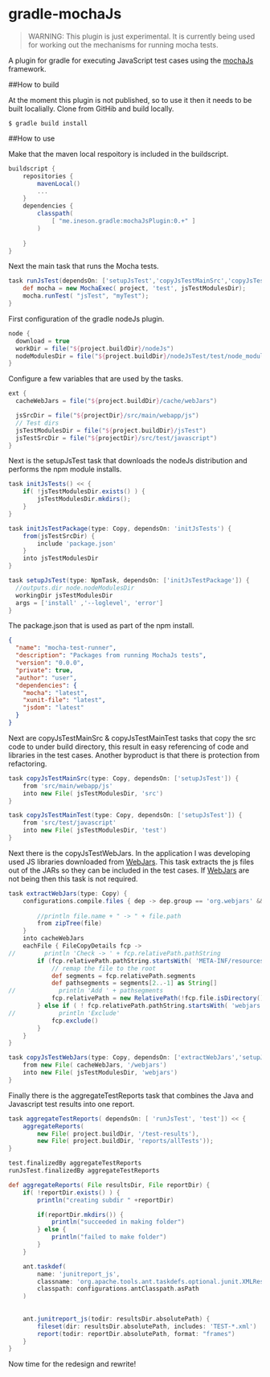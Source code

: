 # gradle-mochaJs

> WARNING: This plugin is just experimental. It is currently being used for working out the mechanisms for running mocha tests.


A plugin for gradle for executing JavaScript test cases using the [mochaJs](http://mochajs.org/) framework.

##How to build 

At the moment this plugin is not published, so to use it then it needs to be built localially. Clone from GitHib and build locally.

```shell
$ gradle build install
```

##How to use

Make that the maven local respoitory is included in the buildscript.

```gradle
buildscript {
    repositories {
        mavenLocal()
        ...
    }
    dependencies {
        classpath(
            [ "me.ineson.gradle:mochaJsPlugin:0.+" ]
        ) 
        
    }
}

```

Next the main task that runs the Mocha tests. 

```gradle
task runJsTest(dependsOn: ['setupJsTest','copyJsTestMainSrc','copyJsTestMainTest','copyJsTestWebJars']) << {
    def mocha = new MochaExec( project, 'test', jsTestModulesDir);
    mocha.runTest( "jsTest", "myTest");
}
```

First configuration of the gradle nodeJs plugin.

```gradle
node {
  download = true
  workDir = file("${project.buildDir}/nodeJs")
  nodeModulesDir = file("${project.buildDir}/nodeJsTest/test/node_modules")
}
```

Configure a few variables that are used by the tasks.

```gradle
ext {
  cacheWebJars = file("${project.buildDir}/cache/webJars")

  jsSrcDir = file("${projectDir}/src/main/webapp/js")
  // Test dirs
  jsTestModulesDir = file("${project.buildDir}/jsTest")
  jsTestSrcDir = file("${projectDir}/src/test/javascript")
}
```

Next is the setupJsTest task that downloads the nodeJs distribution and performs the npm module installs. 

```gradle
task initJsTests() << {
    if( !jsTestModulesDir.exists() ) {
        jsTestModulesDir.mkdirs();
    }
}

task initJsTestPackage(type: Copy, dependsOn: 'initJsTests') {
    from(jsTestSrcDir) {
        include 'package.json'
    }
    into jsTestModulesDir
}

task setupJsTest(type: NpmTask, dependsOn: ['initJsTestPackage']) {
  //outputs.dir node.nodeModulesDir
  workingDir jsTestModulesDir
  args = ['install' ,'--loglevel', 'error']
}
```

The package.json that is used as part of the npm install.

```json
{
  "name": "mocha-test-runner",
  "description": "Packages from running MochaJs tests",
  "version": "0.0.0",
  "private": true,
  "author": "user",
  "dependencies": {
    "mocha": "latest",
    "xunit-file": "latest",
    "jsdom": "latest"
  }
}
```

Next are copyJsTestMainSrc & copyJsTestMainTest tasks that copy the src code to under build directory, this result in easy
referencing of code and libraries in the test cases. Another byproduct is that there is protection from refactoring. 

```gradle
task copyJsTestMainSrc(type: Copy, dependsOn: ['setupJsTest']) {
    from 'src/main/webapp/js'
    into new File( jsTestModulesDir, 'src')
}

task copyJsTestMainTest(type: Copy, dependsOn: ['setupJsTest']) {
    from 'src/test/javascript'
    into new File( jsTestModulesDir, 'test')
}
```

Next there is the copyJsTestWebJars. In the application I was developing used JS libraries downloaded from [WebJars](http://www.webjars.org). This task extracts the js files out of the JARs so they can be included in the test cases. If [WebJars](http://www.webjars.org) are not being
then this task is not required.

```gradle
task extractWebJars(type: Copy) {
    configurations.compile.files { dep -> dep.group == 'org.webjars' && dep.name != 'bootstrap' }.each { file ->
        
        //println file.name + " -> " + file.path
        from zipTree(file)
    }
    into cacheWebJars
    eachFile { FileCopyDetails fcp ->
//        println 'Check -> ' + fcp.relativePath.pathString
        if (fcp.relativePath.pathString.startsWith( 'META-INF/resources/webjars')) {
            // remap the file to the root
            def segments = fcp.relativePath.segments
            def pathsegments = segments[2..-1] as String[]
//            println 'Add ' + pathsegments
            fcp.relativePath = new RelativePath(!fcp.file.isDirectory(), pathsegments)
        } else if ( ! fcp.relativePath.pathString.startsWith( 'webjars')) {
//            println 'Exclude'
            fcp.exclude()
        }
    }
}

task copyJsTestWebJars(type: Copy, dependsOn: ['extractWebJars','setupJsTest']) {
    from new File( cacheWebJars, '/webjars')
    into new File( jsTestModulesDir, 'webjars')
}
```

Finally there is the aggregateTestReports task that combines the Java and Javascript test results into one report.

```gradle
task aggregateTestReports( dependsOn: [ 'runJsTest', 'test']) << {
    aggregateReports( 
        new File( project.buildDir, '/test-results'),
        new File( project.buildDir, 'reports/allTests'));
}

test.finalizedBy aggregateTestReports
runJsTest.finalizedBy aggregateTestReports

def aggregateReports( File resultsDir, File reportDir) {
    if( !reportDir.exists() ) {
        println("creating subdir " +reportDir)

        if(reportDir.mkdirs()) {
            println("succeeded in making folder")
        } else {
            println("failed to make folder")
        }
    }

    ant.taskdef(
        name: 'junitreport_js',
        classname: 'org.apache.tools.ant.taskdefs.optional.junit.XMLResultAggregator',
        classpath: configurations.antClasspath.asPath
    )
    
    
    ant.junitreport_js(todir: resultsDir.absolutePath) {
        fileset(dir: resultsDir.absolutePath, includes: 'TEST-*.xml')
        report(todir: reportDir.absolutePath, format: "frames")
    }
}
```

Now time for the redesign and rewrite!